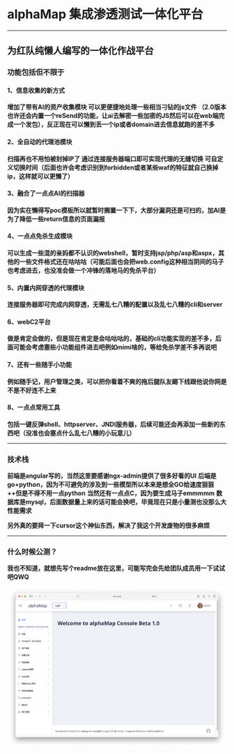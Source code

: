 # alphaMap 集成渗透测试一体化平台

-------

## 为红队纯懒人编写的一体化作战平台

### 功能包括但不限于

#### 1、信息收集的新方式 

**增加了带有AI的资产收集模块 可以更便捷地处理一些相当刁钻的js文件 （2.0版本也许还会内置一个reSend的功能，让ai去解密一些加密的JS然后可以在web端完成一个发包），反正现在可以懒到丢一个ip或者domain进去信息就跑的差不多**

#### 2、全自动的代理池模块 

**扫描再也不用怕被封掉IP了 通过连接服务器端口即可实现代理的无缝切换 可自定义切换时间（后面也许会考虑识别到forbidden或者某些waf的特征就自己换掉ip，这样就可以更懒了）**

#### 3、融合了一点点AI的扫描器

**因为实在懒得写poc模板所以就暂时搁置一下下，大部分漏洞还是可扫的，加AI是为了降低一些return信息的页面漏报**

#### 4、一点点免杀生成模块 

**可以生成一些混的亲妈都不认识的webshell，暂时支持jsp/php/asp和aspx，其他的一些文件格式还在咕咕咕（可能后面也会把web.config这种相当阴间的马子也考虑进去，也没准会做一个冲锋的落地马的免杀平台）**

#### 5、内置内网穿透的代理模块

**连接服务器即可完成内网穿透，无需乱七八糟的配置以及乱七八糟的cli和server**

#### 6、webC2平台

**做是肯定会做的，但是现在肯定是会咕咕咕的，基础的cli功能实现的差不多，后面可能会考虑塞些小功能组件进去吧例如mimi啥的，等给免杀学差不多再说吧**

#### 7、还有一些随手小功能

**例如随手记，用户管理之类，可以把你看着不爽的拖后腿队友踢下线跟他说你网是不是不好连不上来**

#### 8、一点点常用工具

**包括一键反弹shell、httpserver、JNDI服务器，后续可能还会再添加一些新的东西吧（没准也会塞点什么乱七八糟的小玩意儿）**

-------

### 技术栈

**前端是angular写的，当然这里要感谢ngx-admin提供了很多好看的UI**
**后端是go+python，因为不可避免的涉及到一些模型所以本来是想全GO给速度狠狠++但是不得不用一点python**
**当然还有一点点C，因为要生成马子emmmmm**
**数据库是mysql，后面数据量上来的话可能会换吧，毕竟现在只是小量测也没那么大性能需求**

**另外真的要拜一下cursor这个神仙东西，解决了我这个开发废物的很多麻烦**

-------

### 什么时候公测？

**我也不知道，就想先写个readme放在这里，可能写完会先给团队成员用一下试试吧QWQ**

![img](https://github.com/zerotwo0x00/alphaMap/blob/main/img.png?raw=true)
